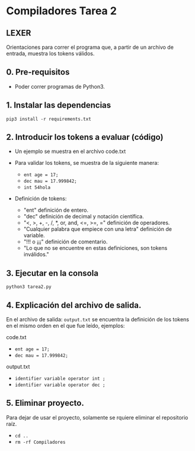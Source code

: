 # Compiladores Tarea 2
## LEXER

Orientaciones para correr el programa que, a partir de un archivo de entrada, muestra los tokens válidos. 

## 0. Pre-requisitos
* Poder correr programas de Python3.

## 1. Instalar las dependencias
`pip3 install -r requirements.txt`

## 2. Introducir los tokens a evaluar (código)
* Un ejemplo se muestra en el archivo code.txt
* Para validar los tokens, se muestra de la siguiente manera:
  - `ent age = 17;`
  - `dec mau = 17.999842;`
  - `int 54hola`

* Definición de tokens:
  - "ent" definición de entero.
  - "dec" definición de decimal y notación científica.
  - "<, >, +, -, /, *, or, and, <=, >=, =" definición de operadores.
  - "Cualquier palabra que empiece con una letra" definición de variable.
  - "!!! o ¡¡¡" definición de comentario.
  - "Lo que no se encuentre en estas definiciones, son tokens inválidos."

## 3. Ejecutar en la consola
`python3 tarea2.py`

## 4. Explicación del archivo de salida.
En el archivo de salida: `output.txt` se encuentra la definición de los tokens en el mismo orden en el que fue leído, ejemplos:

code.txt
 - `ent age = 17;`
 - `dec mau = 17.999842;`

output.txt
 - `identifier variable operator int ;`
 - `identifier variable operator dec ;`


## 5. Eliminar proyecto.
Para dejar de usar el proyecto, solamente se rquiere eliminar el repositorio raíz.
 - `cd ..`
 - `rm -rf Compiladores`

